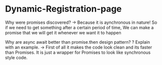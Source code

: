 # Dynamic-Registration-page
Why were promises discovered?
-> Because it is aynchronous in nature! So if we need to get something after a certain period of time, We can make a promise that we will get it whenever we want it to happen

Why are async await better than promise.then design pattern? ? Explain with an example.
-> First of all it makes the code look clean and its faster than Promises. It is just a wrapper for Promises to look like synchronous style code.